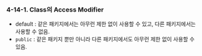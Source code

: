 ### 4-14-1. Class의 Access Modifier

- default : 같은 패키지에서는 아무런 제한 없이 사용할 수 있고, 다른 패키지에서는 사용할 수 없음.
- `public` : 같은 패키지 뿐만 아니라 다른 패키지에서도 아무런 제한 없이 사용할 수 있음.